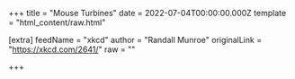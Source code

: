 
+++
title = "Mouse Turbines"
date = 2022-07-04T00:00:00.000Z
template = "html_content/raw.html"

[extra]
feedName = "xkcd"
author = "Randall Munroe"
originalLink = "https://xkcd.com/2641/"
raw = ""

+++


